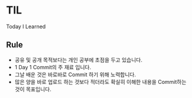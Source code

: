 # TIL
Today I Learned

## Rule
- 공유 및 공개 목적보다는 개인 공부에 초점을 두고 있습니다.
- 1 Day 1 Commit의 주 재료 입니다.
- 그날 배운 것은 바로바로 Commit 하기 위해 노력합니다. 
- 많은 양을 바로 업로드 하는 것보다 적더라도 확실히 이해한 내용을 Commit하는 것이 목표입니다.


